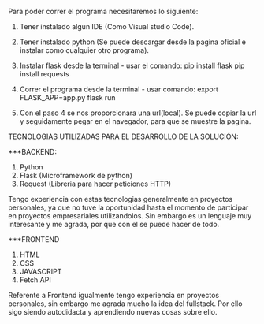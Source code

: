Para poder correr el programa necesitaremos lo siguiente:

1. Tener instalado algun IDE (Como Visual studio Code).
2. Tener instalado python (Se puede descargar desde la pagina oficial e instalar como cualquier otro programa).
3. Instalar flask desde la terminal - usar el comando:
   pip install flask
   pip install requests
   
5. Correr el programa desde la terminal - usar comando: 
export FLASK_APP=app.py
flask run

7. Con el paso 4 se nos proporcionara una url(local). Se puede copiar la url y seguidamente pegar en el navegador, para que se muestre la pagina.



TECNOLOGIAS UTILIZADAS PARA EL DESARROLLO DE LA SOLUCIÓN:

***BACKEND:
1. Python 
2. Flask (Microframework de python)
3. Request (Libreria para hacer peticiones HTTP)

Tengo experiencia con estas tecnologias generalmente en proyectos personales, ya que no tuve la oportunidad hasta el momento de participar en proyectos empresariales utilizandolos. Sin embargo es un lenguaje muy interesante y me agrada, por que con el se puede hacer de todo.

***FRONTEND
1. HTML
2. CSS
3. JAVASCRIPT
4. Fetch API

Referente a Frontend igualmente tengo experiencia en proyectos personales, sin embargo me agrada mucho la idea del fullstack. Por ello sigo siendo autodidacta y aprendiendo nuevas cosas sobre ello.
